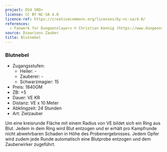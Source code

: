 ```yaml
---
project: DS4 SRD+
license: CC BY-NC-SA 4.0
licence-ref: https://creativecommons.org/licenses/by-nc-sa/4.0/
references: 
  - Fanwerk for Dungeonslayers © Christian Kennig (https://www.dungeonslayers.net/)
source: Dzaarions Zauber
title: Blutnebel
---
```


### Blutnebel

- Zugangsstufen:
  - Heiler: -
  - Zauberer: -
  - Schwarzmagier: 15
- Preis: 1840GM
- ZB: +5
- Dauer: VE KR
- Distanz: VE x 10 Meter
- Abklingzeit: 24 Stunden
- Art: Zielzauber

Um eine kreisrunde Fläche mit einem Radius von VE bildet sich ein Ring aus Blut. Jedem in dem Ring wird Blut entzogen und er erhält pro Kampfrunde nicht abwehrbaren Schaden in Höhe des Probenergebnisses. Jedem Opfer wird zudem jede Runde automatisch eine Blutprobe entzogen und dem Zauberwirker zugeführt.

